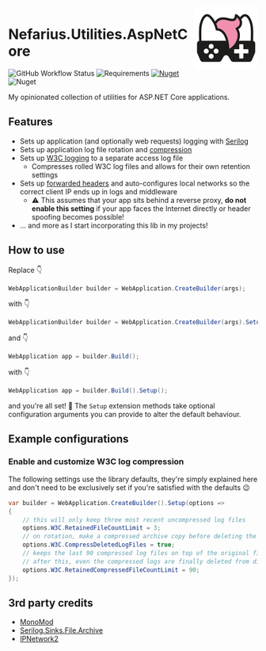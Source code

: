 <img src="assets/NSS-128x128.png" align="right" />

# Nefarius.Utilities.AspNetCore

![GitHub Workflow Status](https://img.shields.io/github/actions/workflow/status/nefarius/Nefarius.Utilities.AspNetCore/dotnet.yml) ![Requirements](https://img.shields.io/badge/Requires-.NET%20%3E%3D6.0-blue.svg) [![Nuget](https://img.shields.io/nuget/v/Nefarius.Utilities.AspNetCore)](https://www.nuget.org/packages/Nefarius.Utilities.AspNetCore/) ![Nuget](https://img.shields.io/nuget/dt/Nefarius.Utilities.AspNetCore)

My opinionated collection of utilities for ASP.NET Core applications.

## Features

- Sets up application (and optionally web requests) logging with [Serilog](https://github.com/serilog/serilog-aspnetcore)
- Sets up application log file rotation and [compression](https://github.com/cocowalla/serilog-sinks-file-archive)
- Sets up [W3C logging](https://learn.microsoft.com/en-us/aspnet/core/fundamentals/w3c-logger/) to a separate access log file
  - Compresses rolled W3C log files and allows for their own retention settings
- Sets up [forwarded headers](https://learn.microsoft.com/en-us/dotnet/api/microsoft.aspnetcore.builder.forwardedheadersextensions.useforwardedheaders?view=aspnetcore-7.0) and auto-configures local networks so the correct client IP ends up in logs and middleware
  - ⚠️ This assumes that your app sits behind a reverse proxy, **do not enable this setting** if your app faces the Internet directly or header spoofing becomes possible!
- ... and more as I start incorporating this lib in my projects!

## How to use

Replace 👇

```cs
WebApplicationBuilder builder = WebApplication.CreateBuilder(args);
```

with 👇

```cs
WebApplicationBuilder builder = WebApplication.CreateBuilder(args).Setup();
```

and 👇

```cs
WebApplication app = builder.Build();
```

with 👇

```cs
WebApplication app = builder.Build().Setup();
```

and you're all set! 👏 The `Setup` extension methods take optional configuration arguments you can provide to alter the default behaviour.

## Example configurations

### Enable and customize W3C log compression

The following settings use the library defaults, they're simply explained here and don't need to be exclusively set if you're satisfied with the defaults 😉

```csharp
var builder = WebApplication.CreateBuilder().Setup(options =>
{
    // this will only keep three most recent uncompressed log files
    options.W3C.RetainedFileCountLimit = 3;
    // on rotation, make a compressed archive copy before deleting the original
    options.W3C.CompressDeletedLogFiles = true;
    // keeps the last 90 compressed log files on top of the original files
    // after this, even the compressed logs are finally deleted from disk
    options.W3C.RetainedCompressedFileCountLimit = 90;
});
```

## 3rd party credits

- [MonoMod](https://github.com/MonoMod/MonoMod)
- [Serilog.Sinks.File.Archive](https://github.com/cocowalla/serilog-sinks-file-archive)
- [IPNetwork2](https://www.nuget.org/packages/IPNetwork2)
